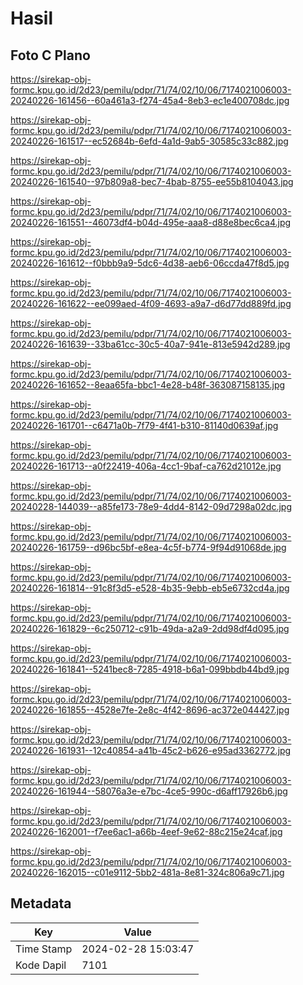 # Hasil

## Foto C Plano

https://sirekap-obj-formc.kpu.go.id/2d23/pemilu/pdpr/71/74/02/10/06/7174021006003-20240226-161456--60a461a3-f274-45a4-8eb3-ec1e400708dc.jpg

https://sirekap-obj-formc.kpu.go.id/2d23/pemilu/pdpr/71/74/02/10/06/7174021006003-20240226-161517--ec52684b-6efd-4a1d-9ab5-30585c33c882.jpg

https://sirekap-obj-formc.kpu.go.id/2d23/pemilu/pdpr/71/74/02/10/06/7174021006003-20240226-161540--97b809a8-bec7-4bab-8755-ee55b8104043.jpg

https://sirekap-obj-formc.kpu.go.id/2d23/pemilu/pdpr/71/74/02/10/06/7174021006003-20240226-161551--46073df4-b04d-495e-aaa8-d88e8bec6ca4.jpg

https://sirekap-obj-formc.kpu.go.id/2d23/pemilu/pdpr/71/74/02/10/06/7174021006003-20240226-161612--f0bbb9a9-5dc6-4d38-aeb6-06ccda47f8d5.jpg

https://sirekap-obj-formc.kpu.go.id/2d23/pemilu/pdpr/71/74/02/10/06/7174021006003-20240226-161622--ee099aed-4f09-4693-a9a7-d6d77dd889fd.jpg

https://sirekap-obj-formc.kpu.go.id/2d23/pemilu/pdpr/71/74/02/10/06/7174021006003-20240226-161639--33ba61cc-30c5-40a7-941e-813e5942d289.jpg

https://sirekap-obj-formc.kpu.go.id/2d23/pemilu/pdpr/71/74/02/10/06/7174021006003-20240226-161652--8eaa65fa-bbc1-4e28-b48f-363087158135.jpg

https://sirekap-obj-formc.kpu.go.id/2d23/pemilu/pdpr/71/74/02/10/06/7174021006003-20240226-161701--c6471a0b-7f79-4f41-b310-81140d0639af.jpg

https://sirekap-obj-formc.kpu.go.id/2d23/pemilu/pdpr/71/74/02/10/06/7174021006003-20240226-161713--a0f22419-406a-4cc1-9baf-ca762d21012e.jpg

https://sirekap-obj-formc.kpu.go.id/2d23/pemilu/pdpr/71/74/02/10/06/7174021006003-20240228-144039--a85fe173-78e9-4dd4-8142-09d7298a02dc.jpg

https://sirekap-obj-formc.kpu.go.id/2d23/pemilu/pdpr/71/74/02/10/06/7174021006003-20240226-161759--d96bc5bf-e8ea-4c5f-b774-9f94d91068de.jpg

https://sirekap-obj-formc.kpu.go.id/2d23/pemilu/pdpr/71/74/02/10/06/7174021006003-20240226-161814--91c8f3d5-e528-4b35-9ebb-eb5e6732cd4a.jpg

https://sirekap-obj-formc.kpu.go.id/2d23/pemilu/pdpr/71/74/02/10/06/7174021006003-20240226-161829--6c250712-c91b-49da-a2a9-2dd98df4d095.jpg

https://sirekap-obj-formc.kpu.go.id/2d23/pemilu/pdpr/71/74/02/10/06/7174021006003-20240226-161841--5241bec8-7285-4918-b6a1-099bbdb44bd9.jpg

https://sirekap-obj-formc.kpu.go.id/2d23/pemilu/pdpr/71/74/02/10/06/7174021006003-20240226-161855--4528e7fe-2e8c-4f42-8696-ac372e044427.jpg

https://sirekap-obj-formc.kpu.go.id/2d23/pemilu/pdpr/71/74/02/10/06/7174021006003-20240226-161931--12c40854-a41b-45c2-b626-e95ad3362772.jpg

https://sirekap-obj-formc.kpu.go.id/2d23/pemilu/pdpr/71/74/02/10/06/7174021006003-20240226-161944--58076a3e-e7bc-4ce5-990c-d6aff17926b6.jpg

https://sirekap-obj-formc.kpu.go.id/2d23/pemilu/pdpr/71/74/02/10/06/7174021006003-20240226-162001--f7ee6ac1-a66b-4eef-9e62-88c215e24caf.jpg

https://sirekap-obj-formc.kpu.go.id/2d23/pemilu/pdpr/71/74/02/10/06/7174021006003-20240226-162015--c01e9112-5bb2-481a-8e81-324c806a9c71.jpg


## Metadata

| Key        | Value               |
| ---------- | ------------------- |
| Time Stamp | 2024-02-28 15:03:47 |
| Kode Dapil | 7101                |



